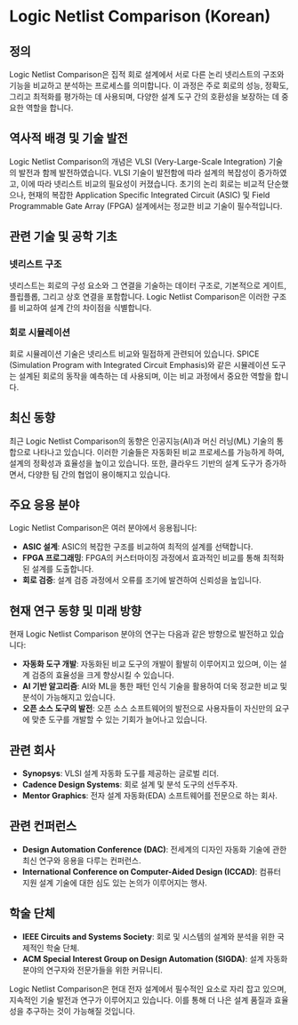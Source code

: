 # Logic Netlist Comparison (Korean)

## 정의
Logic Netlist Comparison은 집적 회로 설계에서 서로 다른 논리 넷리스트의 구조와 기능을 비교하고 분석하는 프로세스를 의미합니다. 이 과정은 주로 회로의 성능, 정확도, 그리고 최적화를 평가하는 데 사용되며, 다양한 설계 도구 간의 호환성을 보장하는 데 중요한 역할을 합니다.

## 역사적 배경 및 기술 발전
Logic Netlist Comparison의 개념은 VLSI (Very-Large-Scale Integration) 기술의 발전과 함께 발전하였습니다. VLSI 기술이 발전함에 따라 설계의 복잡성이 증가하였고, 이에 따라 넷리스트 비교의 필요성이 커졌습니다. 초기의 논리 회로는 비교적 단순했으나, 현재의 복잡한 Application Specific Integrated Circuit (ASIC) 및 Field Programmable Gate Array (FPGA) 설계에서는 정교한 비교 기술이 필수적입니다.

## 관련 기술 및 공학 기초

### 넷리스트 구조
넷리스트는 회로의 구성 요소와 그 연결을 기술하는 데이터 구조로, 기본적으로 게이트, 플립플롭, 그리고 상호 연결을 포함합니다. Logic Netlist Comparison은 이러한 구조를 비교하여 설계 간의 차이점을 식별합니다.

### 회로 시뮬레이션
회로 시뮬레이션 기술은 넷리스트 비교와 밀접하게 관련되어 있습니다. SPICE (Simulation Program with Integrated Circuit Emphasis)와 같은 시뮬레이션 도구는 설계된 회로의 동작을 예측하는 데 사용되며, 이는 비교 과정에서 중요한 역할을 합니다.

## 최신 동향
최근 Logic Netlist Comparison의 동향은 인공지능(AI)과 머신 러닝(ML) 기술의 통합으로 나타나고 있습니다. 이러한 기술들은 자동화된 비교 프로세스를 가능하게 하여, 설계의 정확성과 효율성을 높이고 있습니다. 또한, 클라우드 기반의 설계 도구가 증가하면서, 다양한 팀 간의 협업이 용이해지고 있습니다.

## 주요 응용 분야
Logic Netlist Comparison은 여러 분야에서 응용됩니다:

- **ASIC 설계**: ASIC의 복잡한 구조를 비교하여 최적의 설계를 선택합니다.
- **FPGA 프로그래밍**: FPGA의 커스터마이징 과정에서 효과적인 비교를 통해 최적화된 설계를 도출합니다.
- **회로 검증**: 설계 검증 과정에서 오류를 조기에 발견하여 신뢰성을 높입니다.

## 현재 연구 동향 및 미래 방향
현재 Logic Netlist Comparison 분야의 연구는 다음과 같은 방향으로 발전하고 있습니다:

- **자동화 도구 개발**: 자동화된 비교 도구의 개발이 활발히 이루어지고 있으며, 이는 설계 검증의 효율성을 크게 향상시킬 수 있습니다.
- **AI 기반 알고리즘**: AI와 ML을 통한 패턴 인식 기술을 활용하여 더욱 정교한 비교 및 분석이 가능해지고 있습니다.
- **오픈 소스 도구의 발전**: 오픈 소스 소프트웨어의 발전으로 사용자들이 자신만의 요구에 맞춘 도구를 개발할 수 있는 기회가 늘어나고 있습니다.

## 관련 회사
- **Synopsys**: VLSI 설계 자동화 도구를 제공하는 글로벌 리더.
- **Cadence Design Systems**: 회로 설계 및 분석 도구의 선두주자.
- **Mentor Graphics**: 전자 설계 자동화(EDA) 소프트웨어를 전문으로 하는 회사.

## 관련 컨퍼런스
- **Design Automation Conference (DAC)**: 전세계의 디자인 자동화 기술에 관한 최신 연구와 응용을 다루는 컨퍼런스.
- **International Conference on Computer-Aided Design (ICCAD)**: 컴퓨터 지원 설계 기술에 대한 심도 있는 논의가 이루어지는 행사.

## 학술 단체
- **IEEE Circuits and Systems Society**: 회로 및 시스템의 설계와 분석을 위한 국제적인 학술 단체.
- **ACM Special Interest Group on Design Automation (SIGDA)**: 설계 자동화 분야의 연구자와 전문가들을 위한 커뮤니티.

Logic Netlist Comparison은 현대 전자 설계에서 필수적인 요소로 자리 잡고 있으며, 지속적인 기술 발전과 연구가 이루어지고 있습니다. 이를 통해 더 나은 설계 품질과 효율성을 추구하는 것이 가능해질 것입니다.